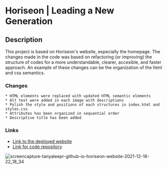 # Horiseon | Leading a New Generation
## Description

This project is based on Horiseon's website, especially the homepage. The changes made in the code was based on refactoring (or improving) the structure of codes for a more understandable, clearer, accesible, and faster approach. An example of these changes can be the organization of the html and css semantics. 

### Changes

```
* HTML elements were replaced with updated HTML semantic elements
* Alt text were added in each image with descriptions
* Polish the style and positions of each structures in index.html and styles.css
* Attributes has been organized in sequantial order
* Descriptive title has been added
```
### Links

* <a href="https://tanyaleepr.github.io/horiseon-website/"> Link to the deployed website </a>
* <a href="https://github.com/tanyaleepr/horiseon-website"> Link for code repository </a>



![screencapture-tanyaleepr-github-io-horiseon-website-2021-12-16-22_18_34](https://user-images.githubusercontent.com/92898110/146491395-97abfd42-0d69-4dcd-b2f7-de389bb583e7.png)
